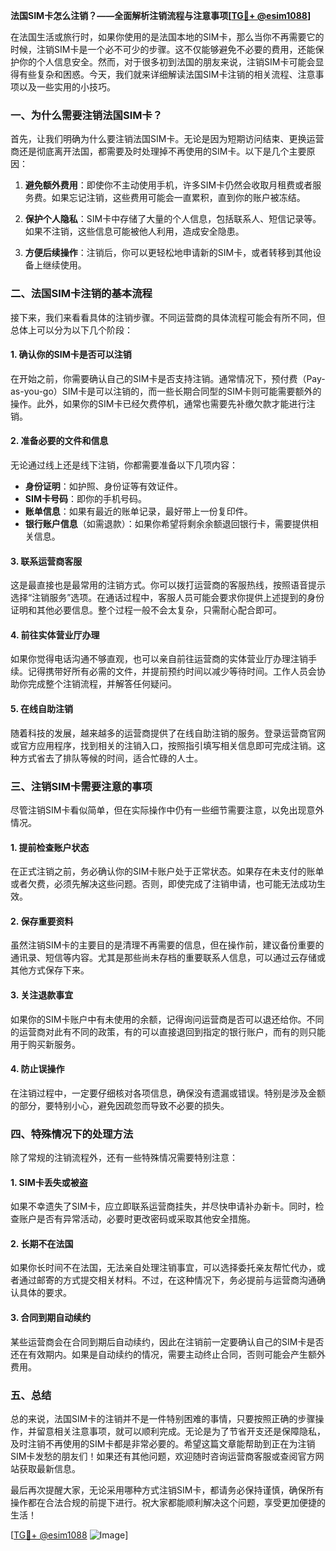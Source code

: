 **法国SIM卡怎么注销？——全面解析注销流程与注意事项[[TG💪+ @esim1088](https://t.me/s/esim1088)]**

在法国生活或旅行时，如果你使用的是法国本地的SIM卡，那么当你不再需要它的时候，注销SIM卡是一个必不可少的步骤。这不仅能够避免不必要的费用，还能保护你的个人信息安全。然而，对于很多初到法国的朋友来说，注销SIM卡可能会显得有些复杂和困惑。今天，我们就来详细解读法国SIM卡注销的相关流程、注意事项以及一些实用的小技巧。

### 一、为什么需要注销法国SIM卡？

首先，让我们明确为什么要注销法国SIM卡。无论是因为短期访问结束、更换运营商还是彻底离开法国，都需要及时处理掉不再使用的SIM卡。以下是几个主要原因：

1. **避免额外费用**：即使你不主动使用手机，许多SIM卡仍然会收取月租费或者服务费。如果忘记注销，这些费用可能会一直累积，直到你的账户被冻结。
   
2. **保护个人隐私**：SIM卡中存储了大量的个人信息，包括联系人、短信记录等。如果不注销，这些信息可能被他人利用，造成安全隐患。

3. **方便后续操作**：注销后，你可以更轻松地申请新的SIM卡，或者转移到其他设备上继续使用。

### 二、法国SIM卡注销的基本流程

接下来，我们来看看具体的注销步骤。不同运营商的具体流程可能会有所不同，但总体上可以分为以下几个阶段：

#### 1. 确认你的SIM卡是否可以注销

在开始之前，你需要确认自己的SIM卡是否支持注销。通常情况下，预付费（Pay-as-you-go）SIM卡是可以注销的，而一些长期合同型的SIM卡则可能需要额外的操作。此外，如果你的SIM卡已经欠费停机，通常也需要先补缴欠款才能进行注销。

#### 2. 准备必要的文件和信息

无论通过线上还是线下注销，你都需要准备以下几项内容：
- **身份证明**：如护照、身份证等有效证件。
- **SIM卡号码**：即你的手机号码。
- **账单信息**：如果有最近的账单记录，最好带上一份复印件。
- **银行账户信息**（如需退款）：如果你希望将剩余余额退回银行卡，需要提供相关信息。

#### 3. 联系运营商客服

这是最直接也是最常用的注销方式。你可以拨打运营商的客服热线，按照语音提示选择“注销服务”选项。在通话过程中，客服人员可能会要求你提供上述提到的身份证明和其他必要信息。整个过程一般不会太复杂，只需耐心配合即可。

#### 4. 前往实体营业厅办理

如果你觉得电话沟通不够直观，也可以亲自前往运营商的实体营业厅办理注销手续。记得携带好所有必需的文件，并提前预约时间以减少等待时间。工作人员会协助你完成整个注销流程，并解答任何疑问。

#### 5. 在线自助注销

随着科技的发展，越来越多的运营商提供了在线自助注销的服务。登录运营商官网或官方应用程序，找到相关的注销入口，按照指引填写相关信息即可完成注销。这种方式省去了排队等候的时间，适合忙碌的人士。

### 三、注销SIM卡需要注意的事项

尽管注销SIM卡看似简单，但在实际操作中仍有一些细节需要注意，以免出现意外情况。

#### 1. 提前检查账户状态

在正式注销之前，务必确认你的SIM卡账户处于正常状态。如果存在未支付的账单或者欠费，必须先解决这些问题。否则，即使完成了注销申请，也可能无法成功生效。

#### 2. 保存重要资料

虽然注销SIM卡的主要目的是清理不再需要的信息，但在操作前，建议备份重要的通讯录、短信等内容。尤其是那些尚未存档的重要联系人信息，可以通过云存储或其他方式保存下来。

#### 3. 关注退款事宜

如果你的SIM卡账户中有未使用的余额，记得询问运营商是否可以退还给你。不同的运营商对此有不同的政策，有的可以直接退回到指定的银行账户，而有的则只能用于购买新服务。

#### 4. 防止误操作

在注销过程中，一定要仔细核对各项信息，确保没有遗漏或错误。特别是涉及金额的部分，要特别小心，避免因疏忽而导致不必要的损失。

### 四、特殊情况下的处理方法

除了常规的注销流程外，还有一些特殊情况需要特别注意：

#### 1. SIM卡丢失或被盗

如果不幸遗失了SIM卡，应立即联系运营商挂失，并尽快申请补办新卡。同时，检查账户是否有异常活动，必要时更改密码或采取其他安全措施。

#### 2. 长期不在法国

如果你长时间不在法国，无法亲自处理注销事宜，可以选择委托亲友帮忙代办，或者通过邮寄的方式提交相关材料。不过，在这种情况下，务必提前与运营商沟通确认具体的要求。

#### 3. 合同到期自动续约

某些运营商会在合同到期后自动续约，因此在注销前一定要确认自己的SIM卡是否还在有效期内。如果是自动续约的情况，需要主动终止合同，否则可能会产生额外费用。

### 五、总结

总的来说，法国SIM卡的注销并不是一件特别困难的事情，只要按照正确的步骤操作，并留意相关注意事项，就可以顺利完成。无论是为了节省开支还是保障隐私，及时注销不再使用的SIM卡都是非常必要的。希望这篇文章能帮助到正在为注销SIM卡发愁的朋友们！如果还有其他问题，欢迎随时咨询运营商客服或查阅官方网站获取最新信息。

最后再次提醒大家，无论采用哪种方式注销SIM卡，都请务必保持谨慎，确保所有操作都在合法合规的前提下进行。祝大家都能顺利解决这个问题，享受更加便捷的生活！

[[TG💪+ @esim1088](https://t.me/s/esim1088) ![Image](https://i.postimg.cc/4NQfJmqS/Snipaste-2025-05-13-00-14-12.png)]